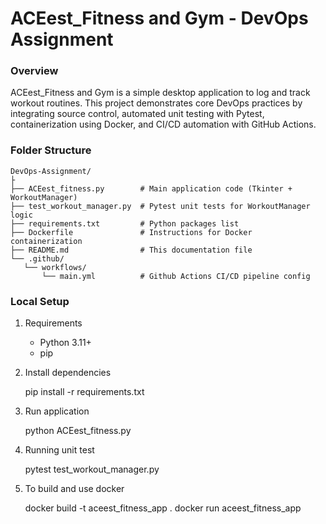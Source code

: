 ACEest_Fitness and Gym - DevOps Assignment
============================

### Overview

ACEest_Fitness and Gym is a simple desktop application to log and track workout routines. This project demonstrates core DevOps practices by integrating source control, automated unit testing with Pytest, containerization using Docker, and CI/CD automation with GitHub Actions.

### Folder Structure

    DevOps-Assignment/
    ├
    ├── ACEest_fitness.py        # Main application code (Tkinter + WorkoutManager)
    ├── test_workout_manager.py  # Pytest unit tests for WorkoutManager logic
    ├── requirements.txt         # Python packages list
    ├── Dockerfile               # Instructions for Docker containerization
    ├── README.md                # This documentation file
    └── .github/
       └── workflows/
           └── main.yml          # Github Actions CI/CD pipeline config 


### Local Setup

1. Requirements
   - Python 3.11+
   - pip

2. Install dependencies

   pip install -r requirements.txt

3. Run application

   python ACEest_fitness.py

4. Running unit test

   pytest test_workout_manager.py

5. To build and use docker

   docker build -t aceest_fitness_app .
   docker run aceest_fitness_app

